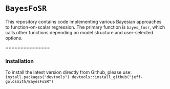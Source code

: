 `BayesFoSR`
===============

This repository contains code implementing various Bayesian approaches to function-on-scalar regression. The primary function is `bayes_fosr`, which calls other functions depending on model structure and user-selected options.

===============

### Installation

To install the latest version directly from Github, please use:
`install.packages("devtools")
devtools::install_github("jeff-goldsmith/BayesFoSR")`

